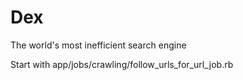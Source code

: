 # Dex
The world's most inefficient search engine

Start with app/jobs/crawling/follow_urls_for_url_job.rb